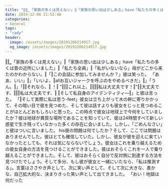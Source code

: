 ```yaml
---
title: "‖‖‗「家族の多くは見えない」‖「家族の思い出は少しある」have「私たちの多くは昔の近所にいました」‖「私たち全員」‖「私がいないなら」母がどこから来たのかわからない。"
date: 2019-12-06 21:52:46
categories:
- General
tags:
- "rady"
header:
  image: /assets/images/20191206214917.jpg
  og_image: /assets/images/20191206214917.jpg
---
```


‖‖‗「家族の多くは見えない」‖「家族の思い出は少しある」have「私たちの多くは昔の近所にいました」‖「私たち全員」‖「私がいないなら」母がどこから来たのかわからない。‖「‖この会話に参加してみませんか？」彼は笑った。 「ああ、いい」‖」「いいよ、‖allお互いジャークを呼ぶのをやめるべきだ」‖」「うん。‖」「‖‖それなら、‖ ！‖ &quot;‖‖‖これ以上、‖‖‖‖私は大丈夫です！‖&quot;‖‖大丈夫です、‖‖‖私は大丈夫です、‖ ‖そして私自身のアイデンティティ—‖」と彼は言った。 「‖そして実際に私は思う-feet」彼女は立ち上がって木の幹に寄りかかって、その暗い目で彼を見つめた、そして彼は話すよりも彼女をじっと見つめることがほとんどおもしろいと思った。この時点で彼女は地球上で今何をしていましたか？彼は地球が異質な場所であることを知っていて、彼は24時間すべて新しい惑星で生き残っていなかった多くの存在に会いました。しかし、「ごめんなさい」と彼はついに言いました。 his彼の問題は何でしたか？そして、ここでは問題はありませんでした。彼はとても確信していた。しかし、彼女が彼を迎えに来ていなかったとしても、それは気にならないでしょう。彼女はこれを乗り越えるための彼女自身の方法を見つけることができました。彼はおそらくこれを一人で乗り越えることができました。そして、彼はおそらく自分で反対側に到達する方法を見つけたでしょう。そして多分、もし彼が彼女と一緒にいたなら、「私は推測する」。言葉はささやき声として、次に笑い声として、そして次に大きな、愚かな、自己拡大的な、決まりきった笑い声として出てきました。 「おい！地獄は何だった
